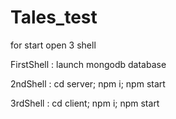 # Tales_test
for start open 3 shell

FirstShell : launch mongodb database

2ndShell : cd server; npm i; npm start

3rdShell : cd client; npm i; npm start